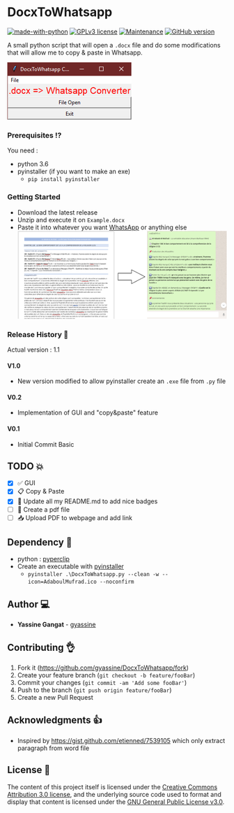 # DocxToWhatsapp
[![made-with-python](https://img.shields.io/badge/Made%20with-Python-1f425f.svg)](https://www.python.org/) 
[![GPLv3 license](https://img.shields.io/badge/License-GPLv3-blue.svg)](https://choosealicense.com/licenses/gpl-3.0/)
[![Maintenance](https://img.shields.io/maintenance/no/2018.svg)](https://github.com/gyassine/DocxToWhatsapp/graphs/commit-activity)
[![GitHub version](https://img.shields.io/github/release/gyassine/DocxToWhatsapp.svg)](https://github.com/gyassine/DocxToWhatsapp/releases)

A small python script that will open a `.docx` file and do some modifications that will allow me to copy &amp; paste in Whatsapp.

![Screenshot](screenshot.png?raw=true "Screenshot")

### Prerequisites :interrobang:
You need :
- python 3.6
- pyinstaller (if you want to make an exe)
  - `pip install pyinstaller` 
  
### Getting Started
- Download the latest release
- Unzip and execute it on `Example.docx`
- Paste it into whatever you want [WhatsApp](https://web.whatsapp.com) or anything else
![What it does...](Description.png?raw=true "What it does...")

### Release History :notebook:
Actual version : 1.1
####  V1.0
- New version modified to allow pyinstaller create an `.exe` file from `.py` file 
####  V0.2
- Implementation of GUI and "copy&paste" feature
####  V0.1
- Initial Commit Basic

## TODO :boom: 
- [X] :white_check_mark: GUI 
- [X] :clipboard: Copy & Paste
- [X] :newspaper: Update all my README.md to add nice badges
- [ ] :bookmark_tabs: Create a pdf file
- [ ] :inbox_tray: Upload PDF to webpage and add link

## Dependency :link:

- python : [pyperclip](https://pypi.python.org/pypi/pyperclip)
- Create an executable with [pyinstaller](https://www.pyinstaller.org/)
  - `pyinstaller .\DocxToWhatsapp.py --clean -w --icon=AdaboulMufrad.ico --noconfirm`

## Author :computer:	
- **Yassine Gangat** - [gyassine](https://github.com/gyassine)

## Contributing :ok_hand:
1. Fork it (<https://github.com/gyassine/DocxToWhatsapp/fork>)
2. Create your feature branch (`git checkout -b feature/fooBar`)
3. Commit your changes (`git commit -am 'Add some fooBar'`)
4. Push to the branch (`git push origin feature/fooBar`)
5. Create a new Pull Request

## Acknowledgments :thumbsup:
* Inspired by <https://gist.github.com/etienned/7539105> which only extract paragraph from word file

## License :scroll:

The content of this project itself is licensed under the [Creative Commons Attribution 3.0 license](http://creativecommons.org/licenses/by/3.0/us/deed.en_US), and the underlying source code used to format and display that content is licensed under the [GNU General Public License v3.0](https://choosealicense.com/licenses/gpl-3.0/).
